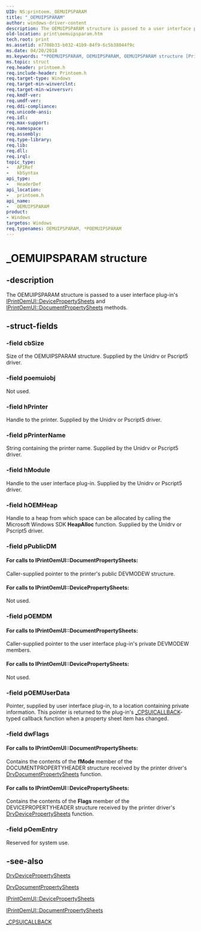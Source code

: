 ```yaml
---
UID: NS:printoem._OEMUIPSPARAM
title: "_OEMUIPSPARAM"
author: windows-driver-content
description: The OEMUIPSPARAM structure is passed to a user interface plug-in's IPrintOemUI::DevicePropertySheets and IPrintOemUI::DocumentPropertySheets methods.
old-location: print\oemuipsparam.htm
tech.root: print
ms.assetid: e7708b33-b032-41b9-84f9-6c5b38044f9c
ms.date: 04/20/2018
ms.keywords: "*POEMUIPSPARAM, OEMUIPSPARAM, OEMUIPSPARAM structure [Print Devices], POEMUIPSPARAM, POEMUIPSPARAM structure pointer [Print Devices], _OEMUIPSPARAM, print.oemuipsparam, print_unidrv-pscript_ui_7a4c3f10-5a2d-45da-99e4-bbd6ee0fb8bf.xml, printoem/OEMUIPSPARAM, printoem/POEMUIPSPARAM"
ms.topic: struct
req.header: printoem.h
req.include-header: Printoem.h
req.target-type: Windows
req.target-min-winverclnt: 
req.target-min-winversvr: 
req.kmdf-ver: 
req.umdf-ver: 
req.ddi-compliance: 
req.unicode-ansi: 
req.idl: 
req.max-support: 
req.namespace: 
req.assembly: 
req.type-library: 
req.lib: 
req.dll: 
req.irql: 
topic_type:
-	APIRef
-	kbSyntax
api_type:
-	HeaderDef
api_location:
-	printoem.h
api_name:
-	OEMUIPSPARAM
product:
- Windows
targetos: Windows
req.typenames: OEMUIPSPARAM, *POEMUIPSPARAM
---
```


# _OEMUIPSPARAM structure


## -description


The OEMUIPSPARAM structure is passed to a user interface plug-in's <a href="https://msdn.microsoft.com/library/windows/hardware/ff554165">IPrintOemUI::DevicePropertySheets</a> and <a href="https://msdn.microsoft.com/library/windows/hardware/ff554173">IPrintOemUI::DocumentPropertySheets</a> methods.


## -struct-fields




### -field cbSize

Size of the OEMUIPSPARAM structure. Supplied by the Unidrv or Pscript5 driver.


### -field poemuiobj

Not used.


### -field hPrinter

Handle to the printer. Supplied by the Unidrv or Pscript5 driver.


### -field pPrinterName

String containing the printer name. Supplied by the Unidrv or Pscript5 driver.


### -field hModule

Handle to the user interface plug-in. Supplied by the Unidrv or Pscript5 driver.


### -field hOEMHeap

Handle to a heap from which space can be allocated by calling the Microsoft Windows SDK <b>HeapAlloc</b> function. Supplied by the Unidrv or Pscript5 driver.


### -field pPublicDM





#### For calls to IPrintOemUI::DocumentPropertySheets:

Caller-supplied pointer to the printer's public DEVMODEW structure.



#### For calls to IPrintOemUI::DevicePropertySheets:

Not used.


### -field pOEMDM





#### For calls to IPrintOemUI::DocumentPropertySheets:

Caller-supplied pointer to the user interface plug-in's private DEVMODEW members.



#### For calls to IPrintOemUI::DevicePropertySheets:

Not used.


### -field pOEMUserData

Pointer, supplied by user interface plug-in, to a location containing private information. This pointer is returned to the plug-in's <a href="https://msdn.microsoft.com/library/windows/hardware/ff564313">_CPSUICALLBACK</a>-typed callback function when a property sheet item has changed.


### -field dwFlags





#### For calls to IPrintOemUI::DocumentPropertySheets:

Contains the contents of the <b>fMode</b> member of the DOCUMENTPROPERTYHEADER structure received by the printer driver's <a href="https://msdn.microsoft.com/library/windows/hardware/ff548548">DrvDocumentPropertySheets</a> function.



#### For calls to IPrintOemUI::DevicePropertySheets:

Contains the contents of the <b>Flags</b> member of the DEVICEPROPERTYHEADER structure received by the printer driver's <a href="https://msdn.microsoft.com/library/windows/hardware/ff548542">DrvDevicePropertySheets</a> function.


### -field pOemEntry

Reserved for system use.


## -see-also




<a href="https://msdn.microsoft.com/library/windows/hardware/ff548542">DrvDevicePropertySheets</a>



<a href="https://msdn.microsoft.com/library/windows/hardware/ff548548">DrvDocumentPropertySheets</a>



<a href="https://msdn.microsoft.com/library/windows/hardware/ff554165">IPrintOemUI::DevicePropertySheets</a>



<a href="https://msdn.microsoft.com/library/windows/hardware/ff554173">IPrintOemUI::DocumentPropertySheets</a>



<a href="https://msdn.microsoft.com/library/windows/hardware/ff564313">_CPSUICALLBACK</a>
 

 

